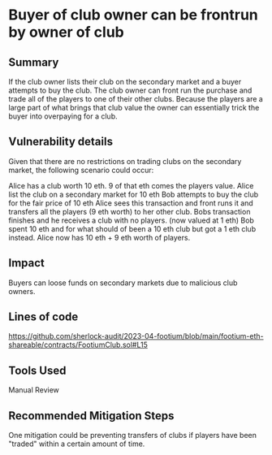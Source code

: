 
# Buyer of club owner can be frontrun by owner of club

## Summary
If the club owner lists their club on the secondary market and a buyer attempts to buy the club. The club owner can front run the purchase and trade all of the players to one of their other clubs. Because the players are a large part of what brings that club value the owner can essentially trick the buyer into overpaying for a club.


## Vulnerability details
Given that there are no restrictions on trading clubs on the secondary market, the following scenario could occur:

Alice has a club worth 10 eth.
9 of that eth comes the players value.
Alice list the club on a secondary market for 10 eth
Bob attempts to buy the club for the fair price of 10 eth
Alice sees this transaction and front runs it and transfers all the players (9 eth worth) to her other club.
Bobs transaction finishes and he receives a club with no players. (now valued at 1 eth)
Bob spent 10 eth and for what should of been a 10 eth club but got a 1 eth club instead.
Alice now has 10 eth + 9 eth worth of players.

## Impact
Buyers can loose funds on secondary markets due to malicious club owners.

## Lines of code
https://github.com/sherlock-audit/2023-04-footium/blob/main/footium-eth-shareable/contracts/FootiumClub.sol#L15



## Tools Used

Manual Review


## Recommended Mitigation Steps
One mitigation could be preventing transfers of clubs if players have been "traded" within a certain amount of time.


